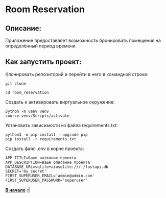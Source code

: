 <a id="anchor"></a>
# Room Reservation

## Описание:
Приложение предоставляет возможность бронировать помещения на определённый период времени.

## Как запустить проект:

Клонировать репозиторий и перейти в него в командной строке:

```
git clone
```

```
cd room_reservation
```

Cоздать и активировать виртуальное окружение:

```
python -m venv venv
source venv/Scripts/activate
```

Установить зависимости из файла requirements.txt:

```
python3 -m pip install --upgrade pip
pip install -r requirements.txt
```

Создать файл .env в корне проекта:

```
APP_TITLE=Ваше название проекта
APP_DESCRIPTION=Ваше описание проекта
DATABASE_URL=sqlite+aiosqlite:///./fastapi.db
SECRET='my_secret'
FIRST_SUPERUSER_EMAIL='admin@admin.com'
FIRST_SUPERUSER_PASSWORD='superuser'
```


[__В начало__](#anchor) :point_up:
